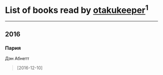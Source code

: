 # List of books read by [otakukeeper](http://vk.com/id35080115)<sup>1</sup>
---

## 2016

### Пария
Дэн Абнетт
> [2016-12-10] 



